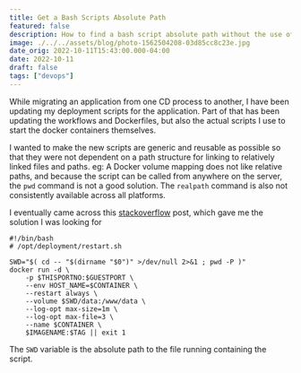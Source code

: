 ```yaml
---
title: Get a Bash Scripts Absolute Path
featured: false
description: How to find a bash script absolute path without the use of realpath.
image: ./../../assets/blog/photo-1562504208-03d85cc8c23e.jpg
date_orig: 2022-10-11T15:43:00.000-04:00
date: 2022-10-11
draft: false
tags: ["devops"]
---
```


While migrating an application from one CD process to another, I have been updating my deployment scripts for the application. Part of that has been updating the workflows and Dockerfiles, but also the actual scripts I use to start the docker containers themselves.

I wanted to make the new scripts are generic and reusable as possible so that they were not dependent on a path structure for linking to relatively linked files and paths. eg: A Docker volume mapping does not like relative paths, and because the script can be called from anywhere on the server, the `pwd` command is not a good solution. The `realpath` command is also not consistently available across all platforms.

I eventually came across this [stackoverflow](https://stackoverflow.com/questions/4774054/reliable-way-for-a-bash-script-to-get-the-full-path-to-itself?ref=blog.christophervachon.com) post, which gave me the solution I was looking for

```shell
#!/bin/bash
# /opt/deployment/restart.sh

SWD="$( cd -- "$(dirname "$0")" >/dev/null 2>&1 ; pwd -P )"
docker run -d \
    -p $THISPORTNO:$GUESTPORT \
    --env HOST_NAME=$CONTAINER \
    --restart always \
    --volume $SWD/data:/www/data \
    --log-opt max-size=1m \
    --log-opt max-file=3 \
    --name $CONTAINER \
    $IMAGENAME:$TAG || exit 1
```

The `SWD` variable is the absolute path to the file running containing the script.
